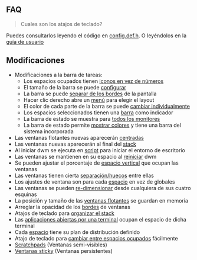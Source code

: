 ## FAQ

> Cuales son los atajos de teclado?

Puedes consultarlos leyendo el código en [config.def.h](https://github.com/aleister888/artixRC-dotfiles/blob/main/dwm/config.def.h). O leyéndolos en la [guía de usuario](https://github.com/aleister888/artixRC-dotfiles/blob/main/assets/pdf/help.pdf)

## Modificaciones

- Modificaciones a la barra de tareas:
    - Los espacios ocupados tienen [iconos en vez de números](http://dwm.suckless.org/patches/alttagsdecoration/dwm-alttagsdecoration-2020010304-cb3f58a.diff)
    - El tamaño de la barra se puede [configurar](http://dwm.suckless.org/patches/bar_height/dwm-bar-height-spacing-6.3.diff)
    - La barra se puede [separar de los bordes](http://dwm.suckless.org/patches/barpadding/dwm-barpadding-20211020-a786211.diff) de la pantalla
    - Hacer clic derecho abre un [menú](http://dwm.suckless.org/patches/layoutmenu/dwm-layoutmenu-6.2.diff) para elegir el layout
    - El color de cada parte de la barra se puede [cambiar individualmente](http://dwm.suckless.org/patches/colorbar/dwm-colorbar-6.3.diff)
    - Los espacios seleccionados tienen una [barra](http://dwm.suckless.org/patches/underlinetags/dwm-underlinetags-6.2.diff) como indicador
    - La barra de estado se muestra para [todos los monitores](http://dwm.suckless.org/patches/statusallmons/dwm-statusallmons-6.2.diff)
    - La barra de estado permite [mostrar colores](http://dwm.suckless.org/patches/status2d/dwm-status2d-systray-6.4.diff) y tiene una barra del sistema incorporada
- Las ventanas flotantes nuevas aparecerán [centradas](http://dwm.suckless.org/patches/alwayscenter/dwm-alwayscenter-20200625-f04cac6.diff)
- Las ventanas nuevas aparecerán al final del [stack](http://dwm.suckless.org/patches/attachbottom/dwm-attachbottom-6.3.diff)
- Al iniciar dwm se ejecuta en [script](http://dwm.suckless.org/patches/autostart/dwm-autostart-20210120-cb3f58a.diff) para iniciar el entorno de escritorio
- Las ventanas se mantienen en su espacio al [reiniciar](http://dwm.suckless.org/patches/preserveonrestart/dwm-preserveonrestart-6.3.diff) dwm
- Se pueden ajustar el porcentaje de [espacio vertical](http://dwm.suckless.org/patches/cfacts/dwm-cfacts-20200913-61bb8b2.diff) que ocupan las ventanas
- Las ventanas tienen cierta [separación/huecos](http://dwm.suckless.org/patches/fullgaps/dwm-fullgaps-6.4.diff) entre ellas
- Los ajustes de ventana son para cada [espacio](http://dwm.suckless.org/patches/pertag/dwm-pertag-20200914-61bb8b2.diff) en vez de globales
- Las ventanas se pueden [re-dimensionar](https://github.com/bakkeby/patches/blob/master/dwm/dwm-resizecorners-6.3.diff) desde cualquiera de sus cuatro esquinas
- La posición y tamaño de las [ventanas flotantes](http://dwm.suckless.org/patches/save_floats/dwm-savefloats-20181212-b69c870.diff) se guardan en memoria
- Arreglar la opacidad de los [bordes](https://dwm.suckless.org/patches/alpha/dwm-fixborders-6.2.diff) de ventanas
- Atajos de teclado para [organizar el stack](https://dwm.suckless.org/patches/stacker/dwm-stacker-6.2.diff)
- Las [aplicaciones abiertas por una terminal](https://dwm.suckless.org/patches/swallow/dwm-swallow-6.3.diff) ocupan el espacio de dicha terminal
- Cada [espacio](http://dwm.suckless.org/patches/taglayouts/dwm-taglayouts-6.4.diff) tiene su plan de distribución definido
- Atajo de teclado para [cambiar entre espacios ocupados](https://github.com/bakkeby/patches/blob/master/dwm/dwm-shiftviewclients-6.2.diff) fácilmente
- [Scratchpads](https://github.com/bakkeby/patches/blob/master/dwm/dwm-renamedscratchpads-6.3.diff) (Ventanas semi-visibles)
- [Ventanas sticky](http://dwm.suckless.org/patches/sticky/dwm-sticky-6.4.diff) (Ventanas persistentes)
